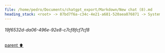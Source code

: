 ```yaml
---
file: /home/pedro/Documents/chatgpt_export/Markdown/New chat (8).md
heading_stack: <root> -> 87bd7f6a-c34c-4e21-a681-520aea876871 -> System -> 0305e3b7-9645-4e79-89a2-794319c6d100 -> System -> aaa236d3-b162-4863-965c-406dd86ac031 -> User -> 6389456d-56b1-43ae-97a4-9af03a2416cc -> Assistant -> e3e20cb1-d7af-4b3a-8989-0f635e7b7b37 -> Assistant -> 0f60f5d4-ccff-409d-a801-fe2e8e24b7e0 -> Tool -> 2dde9631-ce8a-470f-a73d-efdd18304420 -> Assistant -> efc03986-9e2b-44f4-b7a8-f1ea222b2fe6 -> Assistant -> 6ed08e43-230e-4b6e-a185-fa455f069e46 -> Tool -> b8da2c4b-9db2-47d7-a2af-389be4befc5f -> Assistant -> db2e1dd1-0795-480b-bc14-771d0eb39e4d -> Assistant -> e7105360-42e1-44dc-b634-fe0c00e4e999 -> Tool -> ca3c2937-19b7-4c14-9f94-a96c4aa48bf4 -> Assistant -> aaa241ef-101a-4eeb-93d2-e8d8919d06d9 -> User -> 0d4987c7-80b3-4264-a7cb-373f269f73d6 -> Assistant -> aaa2d51e-8b35-443b-8c51-50d3a8740574 -> User -> 4b0ff9a6-0c97-4d93-b7b8-d64c70c39fe0 -> Assistant -> aaa29522-caba-4582-81f4-fa790988a5cb -> User -> 2671227c-f5b3-4e6a-8bc8-cf8625b9df85 -> Assistant -> 0378287d-290e-4e7d-b03a-e96ab29bc45d -> Tool -> 8be38330-dba2-463c-acb5-18b403657055 -> Assistant -> c66b0691-c55b-4e68-96b1-91f3dc82f4b7 -> Assistant -> a3e0a4c8-fc88-4485-9059-7f406744f6b4 -> Tool -> 419e449b-8c14-40cc-a0c1-b3e7c21548f0 -> Assistant -> 736f7993-431a-4b09-ac29-e009d83997db -> Assistant -> aaa2ce72-49ee-49cc-8893-081472477efe -> User -> f6a699fc-9589-496c-bb9d-98b527929107 -> Assistant -> 589de901-2a5c-4250-85b4-341a154c4e14 -> Tool -> e56f4805-ab35-4bb2-9722-f0eec9acaf00 -> Assistant -> aaa22608-4043-42da-9c29-4a1a3e230baa -> User -> c8bd61ab-d7b3-4ea0-8ed8-a46f94890ef6 -> Assistant -> 159991f9-95da-4347-83e1-7b99538798c7 -> Tool -> 84a3281c-d2e7-4cab-b27c-9806745c1e1a -> Assistant -> aaa2be14-d179-458d-b54e-7c33eb48609e -> User -> 62b6f78a-e207-4caf-acf5-bc872a343ea3 -> Assistant -> 4fb74221-c79f-4794-bd21-74a14a2868bd -> Tool -> ebbc3941-713f-4615-9515-556f91842fda -> Assistant -> 19f6532d-da06-496e-92e8-c7cf8fcf7cf8
---
```

###### 19f6532d-da06-496e-92e8-c7cf8fcf7cf8
[parent ⬆️](#ebbc3941-713f-4615-9515-556f91842fda)
